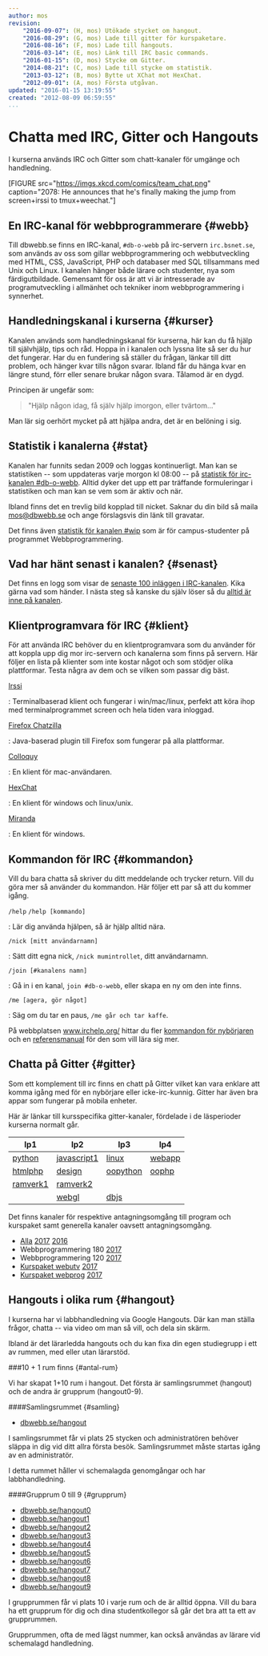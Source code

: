 ```yaml
---
author: mos
revision:
    "2016-09-07": (H, mos) Utökade stycket om hangout.
    "2016-08-29": (G, mos) Lade till gitter för kurspaketare.
    "2016-08-16": (F, mos) Lade till hangouts.
    "2016-03-14": (E, mos) Länk till IRC basic commands.
    "2016-01-15": (D, mos) Stycke om Gitter.
    "2014-08-21": (C, mos) Lade till stycke om statistik.
    "2013-03-12": (B, mos) Bytte ut XChat mot HexChat.
    "2012-09-01": (A, mos) Första utgåvan.
updated: "2016-01-15 13:19:55"
created: "2012-08-09 06:59:55"
...
```

Chatta med IRC, Gitter och Hangouts
==================================

I kurserna används IRC och Gitter som chatt-kanaler för umgänge och handledning.

[FIGURE src="https://imgs.xkcd.com/comics/team_chat.png" caption="2078: He announces that he's finally making the jump from screen+irssi to tmux+weechat."]



En IRC-kanal för webbprogrammerare {#webb}
--------------------------------------------------------------

Till dbwebb.se finns en IRC-kanal, `#db-o-webb` på irc-servern `irc.bsnet.se`, som används av oss som gillar webbprogrammering och webbutveckling med HTML, CSS, JavaScript, PHP och databaser med SQL tillsammans med Unix och Linux. I kanalen hänger både lärare och studenter, nya som färdigutbildade. Gemensamt för oss är att vi är intresserade av programutveckling i allmänhet och tekniker inom webbprogrammering i synnerhet. 



Handledningskanal i kurserna {#kurser}
--------------------------------------------------------------

Kanalen används som handledningskanal för kurserna, här kan du få hjälp till självhjälp, tips och råd. Hoppa in i kanalen och lyssna lite så ser du hur det fungerar. Har du en fundering så ställer du frågan, länkar till ditt problem, och hänger kvar tills någon svarar. Ibland får du hänga kvar en längre stund, förr eller senare brukar någon svara. Tålamod är en dygd.

Principen är ungefär som:

> "Hjälp någon idag, få själv hjälp imorgon, eller tvärtom..."

Man lär sig oerhört mycket på att hjälpa andra, det är en belöning i sig.



Statistik i kanalerna {#stat}
--------------------------------------------------------------

Kanalen har funnits sedan 2009 och loggas kontinuerligt. Man kan se statistiken -- som uppdateras varje morgon kl 08:00 -- på [statistik för irc-kanalen #db-o-webb](irssistats/db-o-webb.html). Alltid dyker det upp ett par träffande formuleringar i statistiken och man kan se vem som är aktiv och när. 

Ibland finns det en trevlig bild kopplad till nicket. Saknar du din bild så maila mos@dbwebb.se och ange förslagsvis din länk till gravatar.

Det finns även [statistik för kanalen #wip](irssistats/wip.html) som är för campus-studenter på programmet Webbprogrammering.



Vad har hänt senast i kanalen? {#senast}
--------------------------------------------------------------

Det finns en logg som visar de [senaste 100 inläggen i IRC-kanalen](irclog). Kika gärna vad som händer. I nästa steg så kanske du själv löser så du [alltid är inne på kanalen](t/4484).



Klientprogramvara för IRC {#klient}
--------------------------------------------------------------

För att använda IRC behöver du en klientprogramvara som du använder för att koppla upp dig mor irc-servern och kanalerna som finns på servern. Här följer en lista på klienter som inte kostar något och som stödjer olika plattformar. Testa några av dem och se vilken som passar dig bäst.
 
[Irssi](http://www.irssi.org/)

: Terminalbaserad klient och fungerar i win/mac/linux, perfekt att köra ihop med terminalprogrammet screen och hela tiden vara inloggad.

[Firefox Chatzilla](https://addons.mozilla.org/en-US/firefox/addon/chatzilla/)

: Java-baserad plugin till Firefox som fungerar på alla plattformar.

[Colloquy](http://colloquy.info/)

: En klient för mac-användaren.

[HexChat](http://hexchat.org/)

: En klient för windows och linux/unix.

[Miranda](http://www.miranda-im.org/)

: En klient för windows.



Kommandon för IRC {#kommandon}
--------------------------------------------------------------

Vill du bara chatta så skriver du ditt meddelande och trycker return. Vill du göra mer så använder du kommandon. Här följer ett par så att du kommer igång.

`/help`
`/help [kommando]`

: Lär dig använda hjälpen, så är hjälp alltid nära.

`/nick [mitt användarnamn]`

: Sätt ditt egna nick, `/nick mumintrollet`, ditt användarnamn.

`/join [#kanalens namn]`

: Gå in i en kanal, `join #db-o-webb`, eller skapa en ny om den inte finns.

`/me [agera, gör något]`

: Säg om du tar en paus, `/me går och tar kaffe`.

På webbplatsen www.irchelp.org/ hittar du fler [kommandon för nybörjaren](http://www.irchelp.org/irchelp/irctutorial.html) och en [referensmanual](http://www.irchelp.org/irchelp/misc/ccosmos.html) för den som vill lära sig mer.



Chatta på Gitter {#gitter}
--------------------------------------------------------------

Som ett komplement till irc finns en chatt på Gitter vilket kan vara enklare att komma igång med för en nybörjare eller icke-irc-kunnig. Gitter har även bra appar som fungerar på mobila enheter.

Här är länkar till kursspecifika gitter-kanaler, fördelade i de läsperioder kurserna normalt går.

| lp1 | lp2 | lp3 | lp4 |
|-----|-----|-----|-----|
| [python](https://gitter.im/mosbth/python) | [javascript1](https://gitter.im/mosbth/javascript1) | [linux](https://gitter.im/mosbth/linux) | [webapp](https://gitter.im/mosbth/webapp) |
| [htmlphp](https://gitter.im/mosbth/htmlphp) | [design](https://gitter.im/mosbth/design) | [oopython](https://gitter.im/mosbth/oopython) | [oophp](https://gitter.im/mosbth/oophp) |
| [ramverk1](https://gitter.im/dbwebb-se/ramverk1) | [ramverk2](https://gitter.im/dbwebb-se/ramverk2) | | |
| | [webgl](https://gitter.im/mosbth/webgl) | [dbjs](https://gitter.im/dbwebb-se/dbjs) | |

Det finns kanaler för respektive antagningsomgång till program och kurspaket samt generella kanaler oavsett antagningsomgång.

* [Alla](https://gitter.im/dbwebb-se/webbprogrammering) [2017](https://gitter.im/dbwebb-se/webbprogrammering17) [2016](https://gitter.im/mosbth/webbprogrammering)
* Webbprogrammering 180 [2017](https://gitter.im/dbwebb-se/wip17)
* Webbprogrammering 120 [2017](https://gitter.im/dbwebb-se/wip17d)
* [Kurspaket webutv](https://gitter.im/dbwebb-se/webutv) [2017](https://gitter.im/dbwebb-se/webutv17)
* [Kurspaket webprog](https://gitter.im/dbwebb-se/webprog) [2017](https://gitter.im/dbwebb-se/webprog17)



Hangouts i olika rum {#hangout}
--------------------------------------------------------------

I kurserna har vi labbhandledning via Google Hangouts. Där kan man ställa frågor, chatta -- via video om man så vill, och dela sin skärm.

Ibland är det lärarledda hangouts och du kan fixa din egen studiegrupp i ett av rummen, med eller utan lärarstöd.


###10 + 1 rum finns {#antal-rum}

Vi har skapat 1+10 rum i hangout. Det första är samlingsrummet (hangout) och de andra är grupprum (hangout0-9). 



####Samlingsrummet {#samling}

* [dbwebb.se/hangout](hangout)

I samlingsrummet får vi plats 25 stycken och administratören behöver släppa in dig vid ditt allra första besök. Samlingsrummet måste startas igång av en administratör.

I detta rummet håller vi schemalagda genomgångar och har labbhandledning.



####Grupprum 0 till 9 {#grupprum}

* [dbwebb.se/hangout0](hangout0)
* [dbwebb.se/hangout1](hangout1)
* [dbwebb.se/hangout2](hangout2)
* [dbwebb.se/hangout3](hangout3)
* [dbwebb.se/hangout4](hangout4)
* [dbwebb.se/hangout5](hangout5)
* [dbwebb.se/hangout6](hangout6)
* [dbwebb.se/hangout7](hangout7)
* [dbwebb.se/hangout8](hangout8)
* [dbwebb.se/hangout9](hangout9)

I grupprummen får vi plats 10 i varje rum och de är alltid öppna. Vill du bara ha ett grupprum för dig och dina studentkollegor så går det bra att ta ett av grupprummen.

Grupprummen, ofta de med lägst nummer, kan också användas av lärare vid schemalagd handledning.
